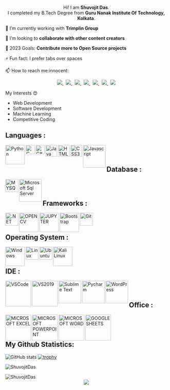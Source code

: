 


<p align='Center'>
 Hi! I am <b>Shuvojit Das</b>.<br/>
 I completed my B.Tech Degree from <b>Guru Nanak Institute Of Technology, Kolkata</b>.<br/>
 </p>
 
<p> 🌱 I’m currently working with <b>Trimplin Group</b></p>

<p> 👯 I’m looking to <b>collaborate with other content creators</b></p>

<p> 🥅 2023 Goals: <b>Contribute more to Open Source projects</b></p>

<p> ⚡ Fun fact: I prefer tabs over spaces  </p>

<p>📫 How to reach me:innocent:</p>

<p align='center'>
 
  <a href="mailto:shuvojitdas2000@gmail.com">
  <img src="https://img.shields.io/badge/Gmail-D14836?style=for-the-badge&logo=gmail&logoColor=white">
  </a>&nbsp
  
  <a href="https://www.linkedin.com/in/shuvo31/">
  <img src="https://img.shields.io/badge/LinkedIn-0077B5?style=for-the-badge&logo=linkedin&logoColor=white">
  </a>&nbsp
  
  <a href="https://twitter.com/shuvojit_31?s=08">
    <img src="https://img.shields.io/badge/Twitter-1DA1F2?style=for-the-badge&logo=twitter&logoColor=white">
  </a>&nbsp
  
  <a href="https://www.facebook.com/shuvojit.das.92351">
    <img src="https://img.shields.io/badge/Facebook-1877F2?style=for-the-badge&logo=facebook&logoColor=white">
  </a>&nbsp
  
   <a href="https://www.instagram.com/_shuvojit_31/">
    <img src="https://img.shields.io/badge/Instagram-E4405F?style=for-the-badge&logo=instagram&logoColor=white">
  </a>&nbsp
 
 <a href="https://www.hackerrank.com/Shuvo31">
    <img src="https://img.shields.io/badge/-Hackerrank-2EC866?style=for-the-badge&logo=HackerRank&logoColor=white">
  </a>&nbsp
   
  <a href="https://www.hackerearth.com/@shuvojitdas2000">
    <img src="https://img.shields.io/badge/HackerEarth-%232C3454.svg?&style=for-the-badge&logo=HackerEarth&logoColor=Blue">
  </a>
</p>

My Interests :heart_eyes:<br>

- Web Development
- Software Development
- Machine Learning
- Competitive Coding 

## Languages :

<img align = 'left' alt = 'Python' width='60px' src="https://img.shields.io/badge/Python-3776AB?style=for-the-badge&logo=python&logoColor=white"/>

<img align = 'left' alt = 'C' width='28px' src="https://img.shields.io/badge/C-00599C?style=for-the-badge&logo=c&logoColor=white"/>

<img align = 'left' alt = 'C#' width='28px' src="https://img.shields.io/badge/C%23-239120?style=for-the-badge&logo=c-sharp&logoColor=white"/>

<img align = 'left' alt = 'Java' width='36px' src="https://img.shields.io/badge/Java-ED8B00?style=for-the-badge&logo=java&logoColor=white"/>

<img align = 'left' alt = 'HTML5' width='36px' src="https://img.shields.io/badge/HTML5-E34F26?style=for-the-badge&logo=html5&logoColor=white"/>

<img align = 'left' alt = 'CSS3' width='36px' src="https://img.shields.io/badge/CSS3-1572B6?style=for-the-badge&logo=css3&logoColor=white"/>

<img align = 'left' alt = 'Javascript' width='70px' src="https://img.shields.io/badge/JavaScript-323330?style=for-the-badge&logo=javascript&logoColor=F7DF1E"/>
<br/>
<br/>

## Database :

<img align = 'left' alt = 'MYSQL' width='40px' src="https://img.shields.io/badge/MySQL-00000F?style=for-the-badge&logo=mysql&logoColor=white"/>

<img align = 'left' alt = 'Microsoft Sql Server' width='70px' src="https://img.shields.io/badge/Microsoft%20SQL%20Sever-CC2927?style=for-the-badge&logo=microsoft%20sql%20server&logoColor=white"/>
<br/>
<br/>

## Frameworks :

<img align = 'left' alt = '.NET' width='40px' src="https://img.shields.io/badge/.NET-5C2D91?style=for-the-badge&logo=dot-net&logoColor=white"/>

<img align = 'left' alt = 'OPENCV' width='60px' src="https://img.shields.io/badge/OpenCV-27338e?style=for-the-badge&logo=OpenCV&logoColor=white"/>


<img align = 'left' alt = 'JUPYTER' width='60px' src="https://img.shields.io/badge/Jupyter-F37626.svg?&style=for-the-badge&logo=Jupyter&logoColor=white"/>


<img align = 'left' alt = 'Bootstrap' width='60px' src="https://img.shields.io/badge/Bootstrap-563D7C?style=for-the-badge&logo=bootstrap&logoColor=white"/>


<img align = 'left' alt = 'Git' width='40px' src="https://img.shields.io/badge/Git-F05032?style=for-the-badge&logo=git&logoColor=white"/>
<br/>
<br/>

## Operating System :

<img align = 'left' alt = 'Windows' width='60px' src="https://img.shields.io/badge/Windows-0078D6?style=for-the-badge&logo=windows&logoColor=white"/>

<img align = 'left' alt = 'Linux' width='40px' src="https://img.shields.io/badge/Linux-FCC624?style=for-the-badge&logo=linux&logoColor=black"/>

<img align = 'left' alt = 'Ubuntu' width='40px' src="https://img.shields.io/badge/Ubuntu-E95420?style=for-the-badge&logo=ubuntu&logoColor=white"/>

<img align = 'left' alt = 'Kali Linux' width='60px' src="https://img.shields.io/badge/Kali_Linux-557C94?style=for-the-badge&logo=kali-linux&logoColor=white"/>
<br/>
<br/>

## IDE :

<img align = 'left' alt = 'VSCode' width='80px' src="https://img.shields.io/badge/Visual_Studio_Code-0078D4?style=for-the-badge&logo=visual%20studio%20code&logoColor=white"/>


<img align = 'left' alt = 'VS2019' width='80px' src="https://img.shields.io/badge/Visual_Studio_2019-5C2D91?style=for-the-badge&logo=visual%20studio&logoColor=white"/>


<img align = 'left' alt = 'Sublime Text' width='70px' src="https://img.shields.io/badge/sublime_text-%23575757.svg?&style=for-the-badge&logo=sublime-text&logoColor=important"/>


<img align = 'left' alt = 'Pycharm' width='70px' src="https://img.shields.io/badge/pycharm-143?style=for-the-badge&logo=pycharm&logoColor=black&color=black&labelColor=green"/>


<img align = 'left' alt = 'WordPress' width='70px' src="https://img.shields.io/badge/Wordpress-21759B?style=for-the-badge&logo=wordpress&logoColor=white"/>

<br/>
<br/>

## Office :

<img align = 'left' alt = 'MICROSOFT EXCEL' width='80px' src="https://img.shields.io/badge/Microsoft_Excel-217346?style=for-the-badge&logo=microsoft-excel&logoColor=white"/>

<img align = 'left' alt = 'MICROSOFT POWERPOINT' width='80px' src="https://img.shields.io/badge/Microsoft_PowerPoint-B7472A?style=for-the-badge&logo=microsoft-powerpoint&logoColor=white"/>

<img align = 'left' alt = 'MICROSOFT WORD' width='80px' src="https://img.shields.io/badge/Microsoft_Word-2B579A?style=for-the-badge&logo=microsoft-word&logoColor=white"/>

<img align = 'left' alt = 'GOOGLE SHEETS' width='80px' src="https://img.shields.io/badge/Google%20Sheets-34A853?style=for-the-badge&logo=google-sheets&logoColor=white"/>
<br/>
<br/>
<br/>

## My Github Statistics:

![GitHub stats](https://github-readme-stats.vercel.app/api?username=Shuvo31&theme=tokyonight&show_icons=true)
[![trophy](https://github-profile-trophy.vercel.app/?username=Shuvo31&theme=onedark)](https://github.com/ryo-ma/github-profile-trophy)
<div align="left">
<p><img align="center" src="https://github-readme-streak-stats.herokuapp.com/?user=Shuvo31&theme=dark" alt="ShuvojitDas" /></p>
  </div>
<td><img src="https://github-readme-stats.vercel.app/api/top-langs?username=Shuvo31&show_icons=true&theme=dark&locale=en&layout=compact" alt="ShuvojitDas" /></td>

<div align="center">
<img src="https://komarev.com/ghpvc/?username=Shuvo31&&style=flat-square" align="center" />
</div>





<!--
**Shuvo31/Shuvo31** is a ✨ _special_ ✨ repository because its `README.md` (this file) appears on your GitHub profile.

Here are some ideas to get you started:

- 🔭 I’m currently working on ...
- 🌱 I’m currently learning ...
- 👯 I’m looking to collaborate on ...
- 🤔 I’m looking for help with ...
- 💬 Ask me about ...
- 📫 How to reach me: ...
- 😄 Pronouns: ...
- ⚡ Fun fact: ...
-->
